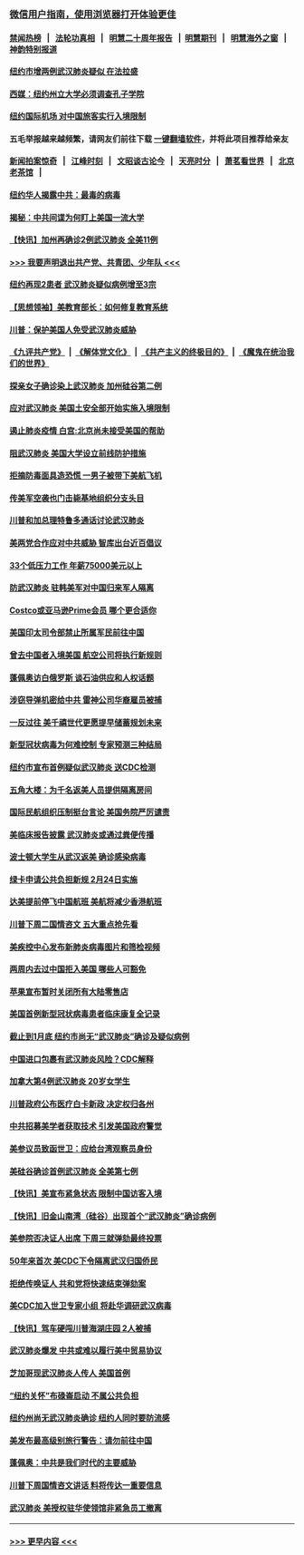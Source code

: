### [微信用户指南，使用浏览器打开体验更佳](https://github.com/gfw-breaker/banned-news1/blob/master/indexes/wechat-guide.md?t=0)
#### [禁闻热榜](热点新闻.md?t=0)  &nbsp;&nbsp;|&nbsp;&nbsp; [法轮功真相](https://github.com/gfw-breaker/truth/blob/master/README.md?t=0) &nbsp;&nbsp;|&nbsp;&nbsp; [明慧二十周年报告](https://github.com/gfw-breaker/mh-reports/blob/master/README.md?t=0) &nbsp;&nbsp;|&nbsp;&nbsp;[明慧期刊](https://github.com/gfw-breaker/mh-qikan) &nbsp;&nbsp;|&nbsp;&nbsp; [明慧海外之窗](https://github.com/gfw-breaker/mh-news/blob/master/README.md?t=0) &nbsp;&nbsp;|&nbsp;&nbsp; [神韵特别报道](https://github.com/gfw-breaker/mh-news/blob/master/shenyun.md?t=0)
#### [纽约市增两例武汉肺炎疑似 在法拉盛](../pages/nsc412/n11840625.md?t=02031855) 
#### [西媒：纽约州立大学必须调查孔子学院](../pages/nsc412/n11840637.md?t=02031855) 
#### [纽约国际机场  对中国旅客实行入境限制](../pages/nsc412/n11840619.md?t=02031855) 
#### 五毛举报越来越频繁，请网友们前往下载 [一键翻墙软件](https://github.com/gfw-breaker/ssr-accounts)，并将此项目推荐给亲友
#### [新闻拍案惊奇](https://github.com/gfw-breaker/banned-news1/blob/master/pages/link4.md) &nbsp;&nbsp;|&nbsp;&nbsp; [江峰时刻](https://github.com/gfw-breaker/banned-news1/blob/master/pages/link4.md) &nbsp;&nbsp;|&nbsp;&nbsp; [文昭谈古论今](https://github.com/gfw-breaker/banned-news1/blob/master/pages/link4.md) &nbsp;&nbsp;|&nbsp;&nbsp; [天亮时分](https://github.com/gfw-breaker/banned-news1/blob/master/pages/link4.md) &nbsp;&nbsp;|&nbsp;&nbsp; [萧茗看世界](https://github.com/gfw-breaker/banned-news1/blob/master/pages/link4.md) &nbsp;&nbsp;|&nbsp;&nbsp; [北京老茶馆](https://github.com/gfw-breaker/banned-news1/blob/master/pages/link4.md) &nbsp;&nbsp;|&nbsp;&nbsp; 
#### [纽约华人揭露中共：最毒的病毒](../pages/nsc412/n11840631.md?t=02031855) 
#### [揭秘：中共间谍为何盯上美国一流大学](../pages/nsc412/n11840270.md?t=02031855) 
#### [【快讯】加州再确诊2例武汉肺炎 全美11例](../pages/nsc412/n11840339.md?t=02031855) 
#### [>>> 我要声明退出共产党、共青团、少年队 <<<](https://github.com/begood0513/goodnews/blob/master/quit/letter.md) 
#### [纽约再现2患者 武汉肺炎疑似病例增至3宗](../pages/nsc412/n11840010.md?t=02031855) 
#### [【思想领袖】美教育部长：如何修复教育系统](../pages/nsc412/n11690865.md?t=02031855) 
#### [川普：保护美国人免受武汉肺炎威胁](../pages/nsc412/n11839718.md?t=02031855) 
#### [《九评共产党》](https://github.com/begood0513/9ping.md/blob/master/README.md) &nbsp;|&nbsp; [《解体党文化》](../../../../jtdwh.md/blob/master/README.md)  &nbsp;|&nbsp; [《共产主义的终极目的》](../../../../gczydzjmd.md/blob/master/README.md) &nbsp;|&nbsp; [《魔鬼在统治我们的世界》](../../../../mgztzwmdsj.md/blob/master/README.md) 
#### [探亲女子确诊染上武汉肺炎 加州硅谷第二例](../pages/nsc412/n11839784.md?t=02031855) 
#### [应对武汉肺炎 美国土安全部开始实施入境限制](../pages/nsc412/n11839729.md?t=02031855) 
#### [遏止肺炎疫情 白宫:北京尚未接受美国的帮助](../pages/nsc412/n11839660.md?t=02031855) 
#### [阻武汉肺炎 美国大学设立前线防护措施](../pages/nsc412/n11839479.md?t=02031855) 
#### [拒摘防毒面具造恐慌 一男子被带下美航飞机](../pages/nsc412/n11839455.md?t=02031855) 
#### [传美军空袭也门击毙基地组织分支头目](../pages/nsc412/n11839210.md?t=02031855) 
#### [川普和加总理特鲁多通话讨论武汉肺炎](../pages/nsc412/n11839128.md?t=02031855) 
#### [美两党合作应对中共威胁 智库出台近百倡议](../pages/nsc412/n11838437.md?t=02031855) 
#### [33个低压力工作 年薪75000美元以上](../pages/nsc412/n11834441.md?t=02031855) 
#### [防武汉肺炎 驻韩美军对中国归来军人隔离](../pages/nsc412/n11838970.md?t=02031855) 
#### [Costco或亚马逊Prime会员 哪个更合适你](../pages/nsc412/n11834459.md?t=02031855) 
#### [美国印太司令部禁止所属军民前往中国](../pages/nsc412/n11838418.md?t=02031855) 
#### [曾去中国者入境美国 航空公司将执行新规则](../pages/nsc412/n11838375.md?t=02031855) 
#### [蓬佩奥访白俄罗斯 谈石油供应和人权话题](../pages/nsc412/n11838242.md?t=02031855) 
#### [涉窃导弹机密给中共 雷神公司华裔雇员被捕](../pages/nsc412/n11838129.md?t=02031855) 
#### [一反过往 美千禧世代更愿提早储蓄规划未来](../pages/nsc412/n11837601.md?t=02031855) 
#### [新型冠状病毒为何难控制 专家预测三种结局](../pages/nsc412/n11838002.md?t=02031855) 
#### [纽约市宣布首例疑似武汉肺炎 送CDC检测](../pages/nsc412/n11837852.md?t=02031855) 
#### [五角大楼：为千名返美人员提供隔离房间](../pages/nsc412/n11837831.md?t=02031855) 
#### [国际民航组织压制挺台言论 美国务院严厉谴责](../pages/nsc412/n11837791.md?t=02031855) 
#### [美临床报告披露 武汉肺炎或通过粪便传播](../pages/nsc412/n11837626.md?t=02031855) 
#### [波士顿大学生从武汉返美 确诊感染病毒](../pages/nsc412/n11837580.md?t=02031855) 
#### [绿卡申请公共负担新规 2月24日实施](../pages/nsc412/n11836634.md?t=02031855) 
#### [达美提前停飞中国航班 美航将减少香港航班](../pages/nsc412/n11837649.md?t=02031855) 
#### [川普下周二国情咨文 五大重点抢先看](../pages/nsc412/n11837512.md?t=02031855) 
#### [美疾控中心发布新肺炎病毒图片和筛检视频](../pages/nsc412/n11837491.md?t=02031855) 
#### [两周内去过中国拒入美国 哪些人可豁免](../pages/nsc412/n11837400.md?t=02031855) 
#### [苹果宣布暂时关闭所有大陆零售店](../pages/nsc412/n11837097.md?t=02031855) 
#### [美国首例新型冠状病毒患者临床康复全记录](../pages/nsc412/n11836513.md?t=02031855) 
#### [截止到1月底  纽约市尚无“武汉肺炎”确诊及疑似病例](../pages/nsc412/n11836657.md?t=02031855) 
#### [中国进口包裹有武汉肺炎风险？CDC解释](../pages/nsc412/n11836321.md?t=02031855) 
#### [加拿大第4例武汉肺炎 20岁女学生](../pages/nsc412/n11836537.md?t=02031855) 
#### [川普政府公布医疗白卡新政 决定权归各州](../pages/nsc412/n11836336.md?t=02031855) 
#### [中共招募美学者获取技术 引发美国政府警觉](../pages/nsc412/n11836277.md?t=02031855) 
#### [美参议员致函世卫：应给台湾观察员身份](../pages/nsc412/n11836183.md?t=02031855) 
#### [美硅谷确诊首例武汉肺炎 全美第七例](../pages/nsc412/n11836093.md?t=02031855) 
#### [【快讯】美宣布紧急状态 限制中国访客入境](../pages/nsc412/n11836030.md?t=02031855) 
#### [【快讯】旧金山南湾（硅谷）出现首个“武汉肺炎”确诊病例](../pages/nsc412/n11836084.md?t=02031855) 
#### [美参院否决证人出席 下周三就弹劾最终投票](../pages/nsc412/n11835900.md?t=02031855) 
#### [50年来首次 美CDC下令隔离武汉归国侨民](../pages/nsc412/n11835854.md?t=02031855) 
#### [拒绝传唤证人 共和党将快速结束弹劾案](../pages/nsc412/n11835573.md?t=02031855) 
#### [美CDC加入世卫专家小组 将赴华调研武汉病毒](../pages/nsc412/n11835584.md?t=02031855) 
#### [【快讯】驾车硬闯川普海湖庄园 2人被捕](../pages/nsc412/n11835785.md?t=02031855) 
#### [武汉肺炎爆发 中共或难以履行美中贸易协议](../pages/nsc412/n11834752.md?t=02031855) 
#### [芝加哥现武汉肺炎人传人 美国首例](../pages/nsc412/n11834730.md?t=02031855) 
#### [“纽约关怀”布碌崙启动  不属公共负担](../pages/nsc412/n11834269.md?t=02031855) 
#### [纽约州尚无武汉肺炎确诊  纽约人同时要防流感](../pages/nsc412/n11834247.md?t=02031855) 
#### [美发布最高级别旅行警告：请勿前往中国](../pages/nsc412/n11834038.md?t=02031855) 
#### [蓬佩奥：中共是我们时代的主要威胁](../pages/nsc412/n11833434.md?t=02031855) 
#### [川普下周国情咨文讲话 料将传达一重要信息](../pages/nsc412/n11833714.md?t=02031855) 
#### [武汉肺炎 美授权驻华使领馆非紧急员工撤离](../pages/nsc412/n11833604.md?t=02031855) 

----
#### [ >>> 更早内容 <<< ](../indexes/nsc412-earlier.md)
